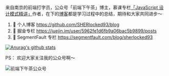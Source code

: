 来自南京的前端打字员，公众号「前端下午茶」博主，慕课专栏[「JavaScript 设计模式精讲」](https://www.imooc.com/read/38)作者，在下的[博客](https://github.com/SHERlocked93/blog)都是学习过程中的总结，期待和大家共同进步～ 



1. 🍓 个人博客 https://github.com/SHERlocked93/blog
2. 🍉 掘金专栏 https://juejin.im/user/5962fe1d6fb9a06bac5b9899/posts
3. 🥝 SegmentFault 专栏 https://segmentfault.com/blog/sherlocked93


[![Anurag's github stats](https://github-readme-stats.vercel.app/api?username=SHERlocked93&show_icons=true&show_owner=true)](https://github.com/anuraghazra/github-readme-stats)


PS： 欢迎大家关注我的公众号啊～

![前端下午茶公众号](https://cdn.jsdelivr.net/gh/SHERlocked93/pic@master/uPic/前端下午茶二维码.jpg)
